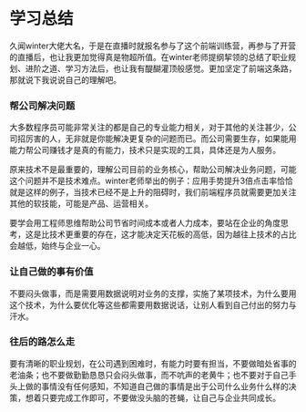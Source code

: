 # 学习总结

久闻winter大佬大名，于是在直播时就报名参与了这个前端训练营，再参与了开营的直播后，也让我更加觉得真是物超所值。在winter老师提纲挈领的总结了职业规划、进阶之道、学习方法后，也让我有醍醐灌顶般感觉。更加坚定了前端这条路，那就说下我说说自己的理解吧。

### 帮公司解决问题
大多数程序员可能非常关注的都是自己的专业能力相关，对于其他的关注甚少，公司招厉害的人，无非就是你能解决更复杂的问题而已。而公司需要生存，如果能用能力帮公司赚钱才是真的有能力，技术只是实现的工具，具体还是为人服务。

原来技术不是最重要的，理解公司目前的业务核心，帮助公司解决业务问题，可能这个问题并不是技术难点。winter老师举出的例子：应用手势提升3倍点击率恰恰就是这样的例子，当技术已经不是上升的阻碍时，我们前端程序员就需要更加关注其他的软技能，可能是产品、运营相关。

要学会用工程师思维帮助公司节省时间成本或者人力成本，要站在企业的角度思考，这是比技术更重要的存在，这才能决定天花板的高低，因为越往上技术的占比会越低，始终与企业一心。

### 让自己做的事有价值
不要闷头做事，而是需要用数据说明对业务的支撑，实施了某项技术，为什么要用这个技术，为什么要优化等这些都需要用数据说话，让别人看到自己付出的努力与汗水。

### 往后的路怎么走
要有清晰的职业规划，在公司遇到困难时，有能力时要有担当，不要做暗处省事的老油条；也不要做勤勤恳恳只会闷头做事，而不吭声的老黄牛；也不要对于自己手头上做的事情没有任何感知，不知道自己做的事情是出于公司什么业务什么样的决策，想着只要完成工作即可，不要做没头脑的苍蝇，让自己与企业共同成长。

